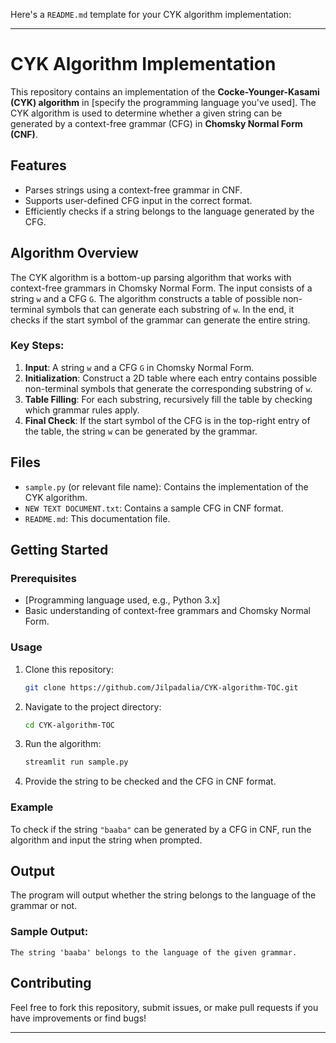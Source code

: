 Here's a `README.md` template for your CYK algorithm implementation:

---

# CYK Algorithm Implementation

This repository contains an implementation of the **Cocke-Younger-Kasami (CYK) algorithm** in [specify the programming language you've used]. The CYK algorithm is used to determine whether a given string can be generated by a context-free grammar (CFG) in **Chomsky Normal Form (CNF)**.

## Features
- Parses strings using a context-free grammar in CNF.
- Supports user-defined CFG input in the correct format.
- Efficiently checks if a string belongs to the language generated by the CFG.
  
## Algorithm Overview
The CYK algorithm is a bottom-up parsing algorithm that works with context-free grammars in Chomsky Normal Form. The input consists of a string `w` and a CFG `G`. The algorithm constructs a table of possible non-terminal symbols that can generate each substring of `w`. In the end, it checks if the start symbol of the grammar can generate the entire string.

### Key Steps:
1. **Input**: A string `w` and a CFG `G` in Chomsky Normal Form.
2. **Initialization**: Construct a 2D table where each entry contains possible non-terminal symbols that generate the corresponding substring of `w`.
3. **Table Filling**: For each substring, recursively fill the table by checking which grammar rules apply.
4. **Final Check**: If the start symbol of the CFG is in the top-right entry of the table, the string `w` can be generated by the grammar.

## Files
- `sample.py` (or relevant file name): Contains the implementation of the CYK algorithm.
- `NEW TEXT DOCUMENT.txt`: Contains a sample CFG in CNF format.
- `README.md`: This documentation file.

## Getting Started

### Prerequisites
- [Programming language used, e.g., Python 3.x]
- Basic understanding of context-free grammars and Chomsky Normal Form.

### Usage
1. Clone this repository:
   ```bash
   git clone https://github.com/Jilpadalia/CYK-algorithm-TOC.git
   ```
2. Navigate to the project directory:
   ```bash
   cd CYK-algorithm-TOC
   ```
3. Run the algorithm:
   ```bash
   streamlit run sample.py
   ```
4. Provide the string to be checked and the CFG in CNF format.

### Example

To check if the string `"baaba"` can be generated by a CFG in CNF, run the algorithm and input the string when prompted.

## Output
The program will output whether the string belongs to the language of the grammar or not.

### Sample Output:
```
The string 'baaba' belongs to the language of the given grammar.
```

## Contributing
Feel free to fork this repository, submit issues, or make pull requests if you have improvements or find bugs!



---
